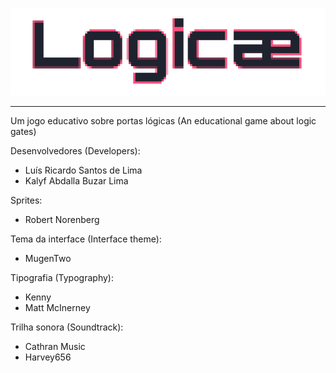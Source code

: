<p align = "center">
 <img src= "https://github.com/lsdelima/project_logicae/blob/12d2c95afee855626cd8ea42876ca10962fb7461/game/code/assets/art/menu_and_ui/logo_logicae/logo_end/git_hub3.png" alt = "Logicae_logo" >

</p>

----------------------------

Um jogo educativo sobre portas lógicas (An educational game about logic gates) 


Desenvolvedores (Developers):
  - Luís Ricardo Santos de Lima
  - Kalyf Abdalla Buzar Lima

Sprites:
  - Robert Norenberg 

Tema da interface (Interface theme):
  - MugenTwo

Tipografia (Typography):
  - Kenny
  - Matt McInerney

Trilha sonora (Soundtrack):
  - Cathran Music
  - Harvey656

